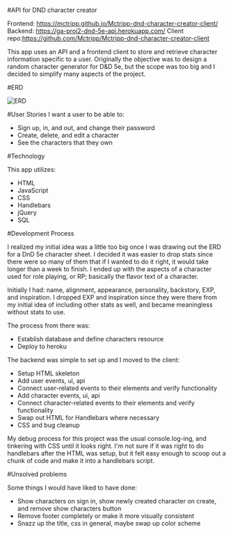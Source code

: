 #API for DND character creator

Frontend: https://mctripp.github.io/Mctripp-dnd-character-creator-client/
Backend: https://ga-proj2-dnd-5e-api.herokuapp.com/
Client repo:https://github.com/Mctripp/Mctripp-dnd-character-creator-client

This app uses an API and a frontend client to store and retrieve character information specific to a user. Originally the objective was to design a random character generator for D&D 5e, but the scope was too big and I decided to simplify many aspects of the project.

#ERD

![ERD](https://github.com/Mctripp/Mctripp-dnd-charactor-creator-api/master/public/erd.jpg)

#User Stories
I want a user to be able to:
- Sign up, in, and out, and change their password
- Create, delete, and edit a character
- See the characters that they own

#Technology

This app utilizes:
- HTML
- JavaScript
- CSS
- Handlebars
- jQuery
- SQL

#Development Process

I realized my initial idea was a little too big once I was drawing out the ERD for a DnD 5e character sheet. I decided it was easier to drop stats since there were so many of them that if I wanted to do it right, it would take longer than a week to finish. I ended up with the aspects of a character used for role playing, or RP; basically the flavor text of a character.

Initially I had: name, alignment, appearance, personality, backstory, EXP, and inspiration. I dropped EXP and inspiration since they were there from my initial idea of including other stats as well, and became meaningless without stats to use.

The process from there was:
- Establish database and define characters resource
- Deploy to heroku

The backend was simple to set up and I moved to the client:
- Setup HTML skeleton
- Add user events, ui, api
- Connect user-related events to their elements and verify functionality
- Add character events, ui, api
- Connect character-related events to their elements and verify functionality
- Swap out HTML for Handlebars where necessary
- CSS and bug cleanup

My debug process for this project was the usual console.log-ing, and tinkering with CSS until it looks right. I'm not sure if it was right to do handlebars after the HTML was setup, but it felt easy enough to scoop out a chunk of code and make it into a handlebars script.

#Unsolved problems

Some things I would have liked to have done:
- Show characters on sign in, show newly created character on create, and remove show characters button
- Remove footer completely or make it more visually consistent
- Snazz up the title, css in general, maybe swap up color scheme
